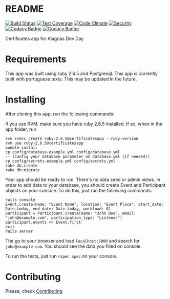 # README

[![Build Status](https://travis-ci.org/alagoasdevday/certificates.svg?branch=master)](https://travis-ci.org/alagoasdevday/certificates)
[![Test Coverage](https://codeclimate.com/github/alagoasdevday/certificates/badges/coverage.svg)](https://codeclimate.com/github/alagoasdevday/certificates/coverage)
[![Code Climate](https://codeclimate.com/github/alagoasdevday/certificates/badges/gpa.svg)](https://codeclimate.com/github/alagoasdevday/certificates)
[![Security](https://hakiri.io/github/alagoasdevday/certificates/master.svg)](https://hakiri.io/github/alagoasdevday/certificates/master)
[![Codacy Badge](https://api.codacy.com/project/badge/Grade/e998c32fd45a4c70bd8f3068ecfd137b)](https://www.codacy.com/app/gmmcal/certificates?utm_source=github.com&amp;utm_medium=referral&amp;utm_content=alagoasdevday/certificates&amp;utm_campaign=Badge_Grade)
[![Codacy Badge](https://api.codacy.com/project/badge/Coverage/e998c32fd45a4c70bd8f3068ecfd137b)](https://www.codacy.com/app/gmmcal/certificates?utm_source=github.com&utm_medium=referral&utm_content=alagoasdevday/certificates&utm_campaign=Badge_Coverage)

Certificates app for Alagoas Dev Day

# Requirements

This app was built using ruby 2.6.5 and Postgresql. This app is currently built with portuguese texts. This may be updated in the future.

# Installing

After cloning this app, run the following commands:

If you use RVM, make sure you have ruby 2.6.5 installed. If so, when in the app folder, run

```
rvm rvmrc create ruby-2.6.5@certificatesapp --ruby-version
rvm use ruby-2.6.5@certificatesapp
bundle install
cp config/database-example.yml config/database.yml
-- (Config your database parameter on database.yml (if needed))
cp config/secrets-example.yml config/secrets.yml
rake db:create
rake db:migrate
```

Your app should be ready to run. There's no data seed or admin views. In order to add data to your database, you should create Event and Participant objects on your console. To do this, just run the following commands:


```
rails console
Event.create(name: "Event Name", location: "Event Place", start_date: Date.today, end_date: Date.today, workload: 8)
participant = Participant.create(name: "John Doe", email: "john@example.com", participation_type: "Listener")
participant.events << Event.first
exit
rails server
```

The go to your browser and load ```localhost:3000``` and search for ```john@example.com```. You should see the data you filled on console.

To run the tests, just run ```rspec spec``` on your console.

# Contributing

Please, check [Contributing](https://github.com/alagoasdevday/certificates/blob/master/CONTRIBUTING.md)

